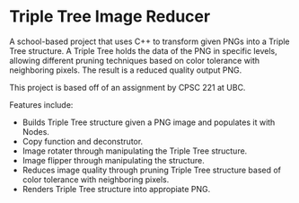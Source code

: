 # Triple Tree Image Reducer

A school-based project that uses C++ to transform given PNGs into a Triple Tree structure. A Triple Tree holds the data of the PNG in specific levels, allowing different pruning techniques based on color tolerance with neighboring pixels. The result is a reduced quality output PNG.

This project is based off of an assignment by CPSC 221 at UBC.

Features include:
- Builds Triple Tree structure given a PNG image and populates it with Nodes.
- Copy function and deconstrutor.
- Image rotater through manipulating the Triple Tree structure.
- Image flipper through manipulating the structure.
- Reduces image quality through pruning Triple Tree structure based of color tolerance with neighboring pixels.
- Renders Triple Tree structure into appropiate PNG.
